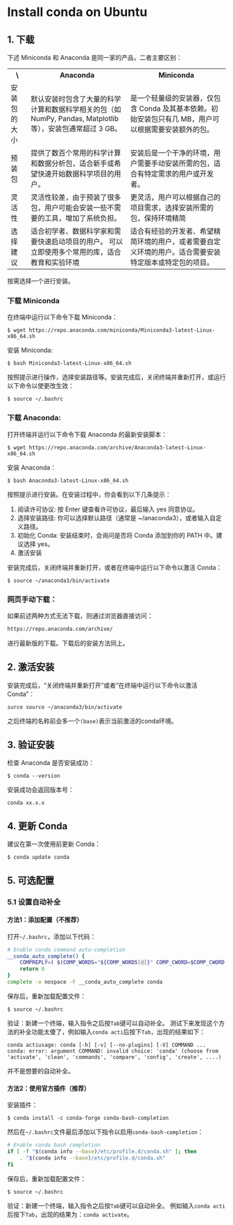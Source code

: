 # Install conda on Ubuntu

## 1. 下载

下述 Miniconda 和 Anaconda 是同一家的产品，二者主要区别：
<table>
<tr> <th>\</th> <th>Anaconda</th> <th>Miniconda</th> </tr>
<tr> <td>安装包的大小</td> <td>默认安装时包含了大量的科学计算和数据科学相关的包（如 NumPy, Pandas, Matplotlib 等），安装包通常超过 3 GB。</td> <td>是一个轻量级的安装器，仅包含 Conda 及其基本依赖。初始安装包只有几 MB，用户可以根据需要安装额外的包。</td> </tr>
<tr> <td>预装包</td> <td>提供了数百个常用的科学计算和数据分析包，适合新手或希望快速开始数据科学项目的用户。</td> <td>安装后是一个干净的环境，用户需要手动安装所需的包，适合有特定需求的用户或开发者。</td> </tr>
<tr> <td>灵活性</td> <td>灵活性较差，由于预装了很多包，用户可能会安装一些不需要的工具，增加了系统负担。</td> <td>更灵活，用户可以根据自己的项目需求，选择安装所需的包，保持环境精简</td> </tr>
<tr> <td>选择建议</td> <td>适合初学者、数据科学家和需要快速启动项目的用户。
可以立即使用多个常用的库，适合教育和实验环境</td> <td>适合有经验的开发者、希望精简环境的用户，或者需要自定义环境的用户。适合需要安装特定版本或特定包的项目。</td> </tr>
<table>

按需选择一个进行安装。

### 下载 Miniconda
在终端中运行以下命令下载 Miniconda：
```shell
$ wget https://repo.anaconda.com/miniconda/Miniconda3-latest-Linux-x86_64.sh
```

安装 Miniconda:
```shell
$ bash Miniconda3-latest-Linux-x86_64.sh
```

按照提示进行操作，选择安装路径等。安装完成后，关闭终端并重新打开，或运行以下命令以使更改生效：
```shell
$ source ~/.bashrc
```

### 下载 Anaconda:

打开终端并运行以下命令下载 Anaconda 的最新安装脚本：
```shell
$ wget https://repo.anaconda.com/archive/Anaconda3-latest-Linux-x86_64.sh
```

安装 Anaconda：
```shell
$ bash Anaconda3-latest-Linux-x86_64.sh
```

按照提示进行安装。在安装过程中，你会看到以下几条提示：
1. 阅读许可协议: 按 Enter 键查看许可协议，最后输入 yes 同意协议。
2. 选择安装路径: 你可以选择默认路径（通常是 ~/anaconda3），或者输入自定义路径。
3. 初始化 Conda: 安装结束时，会询问是否将 Conda 添加到你的 PATH 中。建议选择 yes。
4. 激活安装

安装完成后，关闭终端并重新打开，或者在终端中运行以下命令以激活 Conda：
```shell
$ source ~/anaconda3/bin/activate
```

### 网页手动下载：

如果前述两种方式无法下载，则通过浏览器直接访问：
```html
https://repo.anaconda.com/archive/
```
进行最新版的下载。下载后的安装方法同上。

## 2. 激活安装

安装完成后，“关闭终端并重新打开”或者“在终端中运行以下命令以激活 Conda”：
```shell
surce source ~/anaconda3/bin/activate
```
之后终端的名称前会多一个`(base)`表示当前激活的conda环境。

## 3. 验证安装

检查 Anaconda 是否安装成功：
```shel
$ conda --version
```
安装成功会返回版本号：
```
conda xx.x.x
```

## 4. 更新 Conda

建议在第一次使用前更新 Conda：
```shell
$ conda update conda
```

## 5. 可选配置

### 5.1 设置自动补全

#### 方法1：添加配置（不推荐）

打开`~/.bashrc`，添加以下代码：
```bash
# Enable conda command auto-completion
__conda_auto_complete() {
    COMPREPLY=( $(COMP_WORDS="${COMP_WORDS[@]}" COMP_CWORD=$COMP_CWORD command conda "$@") )
    return 0
}
complete -o nospace -F __conda_auto_complete conda
```
保存后，重新加载配置文件：
```shell
$ source ~/.bashrc
```

验证：新建一个终端，输入指令之后按`Tab`键可以自动补全。
测试下来发现这个方法的补全功能太傻了，例如输入`conda acti`后按下`Tab`，出现的结果如下：
```shell
conda actiusage: conda [-h] [-v] [--no-plugins] [-V] COMMAND ...
conda: error: argument COMMAND: invalid choice: 'conda' (choose from 'activate', 'clean', 'commands', 'compare', 'config', 'create', ....)
```
并不是想要的自动补全。

#### 方法2：使用官方插件（推荐）

安装插件：
```shell
$ conda install -c conda-forge conda-bash-completion
```
然后在`~/.bashrc`文件最后添加以下指令以启用`conda-bash-completion`：
```bash
# Enable conda bash completion
if [ -f "$(conda info --base)/etc/profile.d/conda.sh" ]; then
    . "$(conda info --base)/etc/profile.d/conda.sh"
fi
```
保存后，重新加载配置文件：
```shell
$ source ~/.bashrc
```
验证：新建一个终端，输入指令之后按`Tab`键可以自动补全。
例如输入`conda acti`后按下`Tab`，出现的结果为：`conda activate`。
